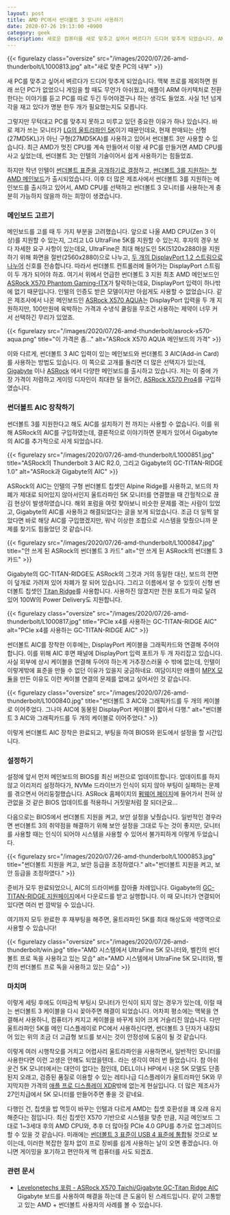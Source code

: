 ```yaml
---
layout: post
title: AMD PC에서 썬더볼트 3 모니터 사용하기
date: 2020-07-26 19:13:00 +0900
category: geek
description: 새로운 컴퓨터를 새로 맞추고 싶어서 벼르다가 드디어 맞추게 되었습니다. AMD 컴퓨터에서 썬더볼트 모니터를 사용하기 위한 시행착오와 필요한 부품을 소개합니다.
---
```


{{< figurelazy class="oversize" src="/images/2020/07/26-amd-thunderbolt/L1000813.jpg" alt="새로 맞춘 PC의 내부" >}}

새 PC를 맞추고 싶어서 벼르다가 드디어 맞추게 되었습니다. 맥북 프로를 제외하면 원래 쓰던 PC가 없었으니 게임을 할 때도 무언가 아쉬웠고, 애플이 ARM 아키텍처로 전환한다는 이야기를 듣고 PC를 따로 두긴 두어야겠구나 하는 생각도 들었죠. 사실 1년 넘게 각을 재고 있다가 명분 한두 개가 필요했는지도 모릅니다.

그렇지만 무턱대고 PC를 맞추지 못하고 미루고 있던 중요한 이유가 하나 있습니다. 바로 제가 쓰는 모니터가 [LG의 울트라파인 5K](https://www.lge.co.kr/lgekor/product/pc/monitor/productDetail.do?cateId=2410&prdId=EPRD.335395)이기 때문인데요, 현재 판매되는 신형(27MD5KL)가 아닌 구형(27MD5KA)를 사용하고 있어서 썬더볼트 3만 사용할 수 있습니다. 최근 AMD가 멋진 CPU를 계속 만들어서 이왕 새 PC를 만들거면 AMD CPU를 사고 싶었는데, 썬더볼트 3는 인텔의 기술이어서 쉽게 사용하기는 힘들었죠.

하지만 작년 인텔이 [썬더볼트 표준을 공개하기로 결정](https://newsroom.intel.com/news/intel-takes-steps-enable-thunderbolt-3-everywhere-releases-protocol/)하고, [썬더볼트 3를 지원하는 첫 AMD 메인보드](https://www.techradar.com/news/this-bizarre-amd-motherboard-supports-thunderbolt-3-and-intel-coolers)가 출시되었습니다. 이후 더 많은 제조사에서 썬더볼트 3를 지원하는 메인보드를 출시하고 있어서, AMD CPU를 선택하고 썬더볼트 3 모니터를 사용하는게 충분히 가능하지 않을까 하는 희망이 생겼습니다.


### 메인보드 고르기

메인보드를 고를 때 두 가지 부분을 고려했습니다. 앞으로 나올 AMD CPU(Zen 3 이상)를 지원할 수 있는지, 그리고 LG UltraFine 5K를 지원할 수 있는지. 후자의 경우 보다 자세한 요구 사항이 있는데요, UltraFine은 최대 해상도인 5K(5120x2880)을 지원하기 위해 화면을 절반(2560x2880)으로 나누고, [두 개의 DisplayPort 1.2 스트림으로 나누어](https://www.anandtech.com/show/10798/lg-introduces-new-4k-and-5k-ultrafine-monitors) 신호를 전송합니다. 따라서 썬더볼트 컨트롤러에 들어가는 DisplayPort 스트림이 두 개가 되어야 하죠. 여기서 위에서 언급한 썬더볼트 3 지원 최초 AMD 메인보드인 [ASRock X570 Phantom Gaming-ITX](https://www.asrock.com/mb/AMD/X570%20Phantom%20Gaming-ITXTB3/index.asp)가 탈락하는데요, DisplayPort 입력이 하나밖에 없기 때문입니다. 인텔의 인증도 받은 모델이지만 아쉽게도 사용할 수 없었습니다. 같은 제조사에서 나온 메인보드인 [ASRock X570 AQUA](https://www.asrock.com/mb/AMD/X570%20AQUA/index.html)는 DisplayPort 입력을 두 개 지원하지만, 100만원에 육박하는 가격과 수냉식 쿨링을 무조건 사용하는 제약이 너무 커서 선택하긴 무리가 있었죠.

{{< figurelazy src="/images/2020/07/26-amd-thunderbolt/asrock-x570-aqua.png" title="이 가격은 좀..." alt="ASRock X570 AQUA 메인보드의 가격" >}}

이와 다르게, 썬더볼트 3 AIC 입력이 있는 메인보드와 썬더볼트 3 AIC(Add-in Card)를 사용하는 방법도 있습니다. 이 쪽으로 고개를 돌리면 더 많은 선택지가 있는데, [Gigabyte](https://www.gigabyte.com/Motherboard/X570-AORUS-MASTER-rev-11-12#kf) 이나 [ASRock](https://www.asrock.com/mb/AMD/X570%20Taichi/index.asp) 에서 다양한 메인보드를 출시하고 있습니다. 저는 이 중에 가장 가격이 저렴하고 게이밍 디자인이 최대한 덜 들어간, [ASRock X570 Pro4](https://www.asrock.com/MB/AMD/X570%20Pro4/index.asp)를 구입하였습니다.


### 썬더볼트 AIC 장착하기

썬더볼트 3를 지원한다고 해도 AIC를 설치하기 전 까지는 사용할 수 없습니다. 이를 위해 ASRock의 AIC를 구입하였는데, 결론적으로 이야기하면 문제가 있어서 Gigabyte의 AIC를 추가적으로 사게 되었습니다.

{{< figurelazy src="/images/2020/07/26-amd-thunderbolt/L1000851.jpg" title="ASRock의 Thunderbolt 3 AIC R2.0, 그리고 Gigabyte의 GC-TITAN-RIDGE 1.0" alt="ASRock과 Gigabyte의 AIC" >}}

ASRock의 AIC는 인텔의 구형 썬더볼트 칩셋인 Alpine Ridge를 사용하고, 보드의 차폐가 제대로 되어있지 않아서인지 울트라파인 5K 모니터를 연결했을 때 간헐적으로 끊김 현상이 발생하였습니다. 해외 포럼을 여럿 찾아보니 비슷한 문제를 겪는 사람이 있었고, Gigabyte의 AIC를 사용하고 해결되었다는 글을 보게 되었습니다. 조금 더 일찍 알았다면 바로 해당 AIC를 구입했겠지만, 워낙 이상한 조합으로 시스템을 맞췄으니까 문제를 찾기도 힘들었던 것 같습니다.

{{< figurelazy src="/images/2020/07/26-amd-thunderbolt/L1000847.jpg" title="안 쓰게 된 ASRock의 썬더볼트 3 카드" alt="안 쓰게 된 ASRock의 썬더볼트 3 카드" >}}

Gigabyte의 GC-TITAN-RIDGE도 ASRock의 그것과 거의 동일한 대신, 보드의 전면이 덮개로 가려져 있어 차폐가 잘 되어 있습니다. 그리고 이름에서 알 수 있듯이 신형 썬더볼트 칩셋인 [Titan Ridge](https://www.anandtech.com/show/12228/intel-titan-ridge-thunderbolt-3)를 사용합니다. 사용하진 않겠지만 전원 포트가 따로 달려 있어 100W의 Power Delivery도 지원합니다.

{{< figurelazy class="oversize" src="/images/2020/07/26-amd-thunderbolt/L1000817.jpg" title="PCIe x4를 사용하는 GC-TITAN-RIDGE AIC" alt="PCIe x4를 사용하는 GC-TITAN-RIDGE AIC" >}}

썬더볼트 AIC를 장착한 이후에는, DisplayPort 케이블을 그래픽카드와 연결해 주어야 합니다. 이를 위해 AIC 후면 패널에 DisplayPort 입력 포트가 두 개 자리잡고 있습니다. 사실 외부에 상시 케이블을 연결해 두어야 하는게 거추장스러울 수 밖에 없는데, 인텔이 이렇게밖에 표준을 만들 수 없던 이유가 있을지 궁금하네요. 여담이지만 애플이 [MPX 모듈](https://support.apple.com/guide/mac-pro/install-mpx-modules-apd8e22bab6b/mac)을 만든 이유도 이런 케이블 연결의 문제를 없애고 싶어서인 것 같습니다.

{{< figurelazy class="oversize" src="/images/2020/07/26-amd-thunderbolt/L1000840.jpg" title="썬더볼트 3 AIC와 그래픽카드를 두 개의 케이블로 이어주었다. 그나마 AIC에 동봉된 DisplayPort 케이블이 짧아서 다행." alt="썬더볼트 3 AIC와 그래픽카드를 두 개의 케이블로 이어주었다." >}}

이렇게 썬더볼트 AIC 장착은 완료되고, 부팅을 하여 BIOS와 윈도에서 설정을 할 시간입니다.


### 설정하기

설정에 앞서 먼저 메인보드의 BIOS를 최신 버전으로 업데이트합니다. 업데이트를 하지 않고 이리저리 설정하다가, NVMe 드라이브가 인식이 되지 않아 부팅이 실패하는 문제를 겪으면서 어리둥절했습니다. ASRock 홈페이지의 [펌웨어 페이지](https://www.asrock.com/MB/AMD/X570%20Pro4/index.asp#BIOS)에 들어가서 전혀 상관없을 것 같은 BIOS 업데이트를 적용하니 거짓말처럼 잘 되더군요...

다음으로는 BIOS에서 썬더볼트 지원을 켜고, 보안 설정을 낮췄습니다. 일반적인 경우라면 썬더볼트 3의 취약점을 해결하기 위해 보안 설정을 그대로 두는 것이 좋지만, 모니터를 사용할 때는 인식이 되어야 시스템을 사용할 수 있어서 불가피하게 이렇게 두었습니다.

{{< figurelazy src="/images/2020/07/26-amd-thunderbolt/L1000853.jpg" title="썬더볼트 지원을 켜고, 보안 등급을 조정하였다." alt="썬더볼트 지원을 켜고, 보안 등급을 조정하였다." >}}

준비가 모두 완료되었으니, AIC의 드라이버를 잡아줄 차례입니다. Gigabyte의 [GC-TITAN-RIDGE 지원페이지](https://www.gigabyte.com/Motherboard/GC-TITAN-RIDGE-rev-10/support#support-dl-driver)에서 다운로드를 받고 실행합니다. 이 때 모니터가 연결되어 있다면 여러 번 깜박일 수 있습니다.

여기까지 모두 완료한 후 재부팅을 해주면, 울트라파인 5K를 최대 해상도와 색영역으로 사용할 수 있습니다!

{{< figurelazy class="oversize" src="/images/2020/07/26-amd-thunderbolt/win.jpg" title="AMD 시스템에서 UltraFine 5K 모니터와, 벨킨의 썬더볼트 프로 독을 사용하고 있는 모습" alt="AMD 시스템에서 UltraFine 5K 모니터와, 벨킨의 썬더볼트 프로 독을 사용하고 있는 모습" >}}


### 마치며

이렇게 세팅 후에도 이따금씩 부팅시 모니터가 인식이 되지 않는 경우가 있는데, 이럴 때는 썬더볼트 3 케이블을 다시 꽂아주면 해결이 되었습니다. 어차피 평소에는 맥북을 연결해서 사용하니, 컴퓨터가 켜지고 케이블을 바꾸게 되어 크게 거슬리진 않습니다. 다만 울트라파인 5K를 메인 디스플레이로 PC에서 사용하신다면, 썬더볼트 3 단자가 내장되어 있는 위의 조금 더 고급형 보드를 보시는 것이 안정성에 도움이 될 것 같습니다.

이렇게 여러 시행착오를 거치고 어렵사리 울트라파인을 사용하면서, 일반적인 모니터를 사용한다면 이런 고생은 안해도 되었을텐데.. 라는 생각이 여러 번 들었습니다. 참 아쉬운건 5K 모니터에서는 대안이 없다는 점인데, DELL이나 HP에서 나온 5K 모델도 단종된지 오래고, 검증된 품질로 이용할 수 있는 레티나급 디스플레이가 울트라파인 5K와 무지막지한 가격의 [애플 프로 디스플레이 XDR](https://www.apple.com/kr/pro-display-xdr/)밖에 없는게 현실입니다. 더 많은 제조사가 27인치급에서 5K 모니터를 만들어주면 좋을 것 같네요.

다행인 건, 칩셋을 밥 먹듯이 바꾸는 인텔과 다르게 AMD는 칩셋 호환성을 꽤 오래 유지해준다는 점입니다. 최신 칩셋인 X570 기반으로 시스템을 맞춘 만큼, 지금 메인보드 그대로 1~3세대 후의 AMD CPU와, 추후 더 많아질 PCIe 4.0 GPU를 추가로 업그레이드할 수 있을 것 같습니다. 미래에는 [썬더볼트 3 표준이 USB 4 표준에 통합](https://www.anandtech.com/show/14048/usb4-specification-40-gbps-type-c-tb3)될 것으로 보이는데, 이러한 복잡한 절차 없이 프로 장비를 쉽게 사용하는 날이 오면 좋겠습니다. 아니면 게이밍을 포기하고 편안하게 맥 컴퓨터를 사도 되겠죠.


### 관련 문서

- [Levelonetechs 포럼 - ASRock X570 Taichi/Gigabyte GC-Titan Ridge AIC](https://forum.level1techs.com/t/solved-asrock-x570-taichi-gigabyte-gc-titan-ridge-aic-thunderbolt-3-devices-ok-but-usb-3-displayport-device-hotplug-causes-bsod/145888) Gigabyte 보드를 사용하여 해결을 하는데 큰 도움이 된 스레드입니다. 같이 고통받고 있는 AMD + 썬더볼트 사용자의 사례를 볼 수 있습니다.
